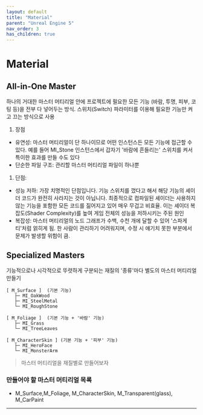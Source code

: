 ```yaml
---
layout: default
title: "Material"
parent: "Unreal Engine 5"
nav_order: 3
has_children: true
---
```


# Material

## All-in-One Master
하나의 거대한 마스터 머티리얼 안에 프로젝트에 필요한 모든 기능 (바람, 투명, 피부, 코팅 등)을 전부 다 넣어두는 방식. 스위치(Switch) 파라미터를 이용해 필요한 기능만 켜고 끄는 방식으로 사용

1. 장점
- 유연성: 마스터 머티리얼이 단 하나이므로 어떤 인스턴스든 모든 기능에 접근할 수 있다. 예를 들어 MI_Stone 인스턴스에서 갑자기 '바람에 흔들리는' 스위치를 켜서 특이한 효과를 만들 수도 있다
- 단순한 파일 구조: 관리할 마스터 머티리얼 파일이 하나뿐
1. 단점:
- 성능 저하: 가장 치명적인 단점입니다. 기능 스위치를 껐다고 해서 해당 기능의 셰이더 코드가 완전히 사라지는 것이 아닙니다. 최종적으로 컴파일된 셰이더는 사용하지 않는 기능을 포함한 모든 코드를 짊어지고 있어 매우 무겁고 비효율. 이는 셰이더 복잡도(Shader Complexity)를 높여 게임 전체의 성능을 저하시키는 주된 원인
- 복잡성: 마스터 머티리얼의 노드 그래프가 수백, 수천 개에 달할 수 있어 '스파게티'처럼 얽히게 됨. 한 사람이 관리하기 어려워지며, 수정 시 얘기치 못한 부분에서 문제가 발생할 위험이 큼.

## Specialized Masters
기능적으로나 시각적으로 뚜렷하게 구분되는 재질의 '종류'마다 별도의 마스터 머티리얼 만들기

```
[ M_Surface ]  (기본 기능)
   ├─ MI_OakWood
   ├─ MI_SteelMetal
   └─ MI_RoughStone

[ M_Foliage ]  (기본 기능 + '바람' 기능)
   ├─ MI_Grass
   └─ MI_TreeLeaves

[ M_CharacterSkin ] (기본 기능 + '피부' 기능)
   ├─ MI_HeroFace
   └─ MI_MonsterArm
```

> 마스터 머티리얼을 재질별로 만들어보자

### 만들어야 할 마스터 머티리얼 목록
- M_Surface,M_Foliage, M_CharacterSkin, M_Transparent(glass), M_CarPaint 

---
